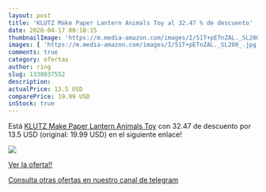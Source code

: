 ```yaml
---
layout: post
title: 'KLUTZ Make Paper Lantern Animals Toy al 32.47 % de descuento'
date: 2020-04-17 00:18:15
thumbnailImage: 'https://m.media-amazon.com/images/I/51T+pETnZAL._SL200_.jpg'
images: [ 'https://m.media-amazon.com/images/I/51T+pETnZAL._SL200_.jpg' ]
comments: true
category: ofertas
author: ring
slug: 1338037552
description:
actualPrice: 13.5 USD
comparePrice: 19.99 USD
inStock: true
---
```


Está [KLUTZ Make Paper Lantern Animals Toy](https://www.amazon.com/dp/1338037552/?tag=redken08-20) con 32.47 de descuento por 13.5 USD (original: 19.99 USD) en el siguiente enlace!

[![](https://m.media-amazon.com/images/I/51T+pETnZAL._SL200_.jpg)](https://www.amazon.com/dp/1338037552/?tag=redken08-20)

[Ver la oferta!!](https://www.amazon.com/dp/1338037552/?tag=redken08-20)

[Consulta otras ofertas en nuestro canal de telegram](https://t.me/s/ofertas25)
